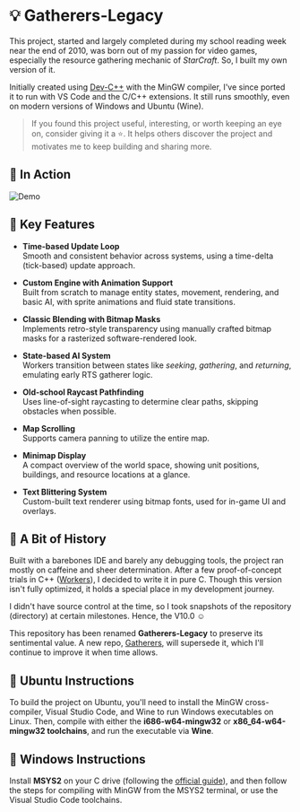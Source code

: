 # 💡 **Gatherers-Legacy**

This project, started and largely completed during my school reading week near the end of 2010, was born out of my passion for video games, especially the resource gathering mechanic of *StarCraft*. So, I built my own version of it.

Initially created using [Dev-C++](https://www.bloodshed.net/) with the MinGW compiler, I've since ported it to run with VS Code and the C/C++ extensions. It still runs smoothly, even on modern versions of Windows and Ubuntu (Wine).

> If you found this project useful, interesting, or worth keeping an eye on, consider giving it a ⭐️.
> It helps others discover the project and motivates me to keep building and sharing more.

## 🔹 **In Action**

![Demo](Gatherers.gif)

## 🔹 **Key Features**

- **Time-based Update Loop**  
  Smooth and consistent behavior across systems, using a time-delta (tick-based) update approach.

- **Custom Engine with Animation Support**  
  Built from scratch to manage entity states, movement, rendering, and basic AI, with sprite animations and fluid state transitions.

- **Classic Blending with Bitmap Masks**  
  Implements retro-style transparency using manually crafted bitmap masks for a rasterized software-rendered look.

- **State-based AI System**  
  Workers transition between states like *seeking*, *gathering*, and *returning*, emulating early RTS gatherer logic.

- **Old-school Raycast Pathfinding**  
  Uses line-of-sight raycasting to determine clear paths, skipping obstacles when possible.

- **Map Scrolling**  
  Supports camera panning to utilize the entire map.

- **Minimap Display**  
  A compact overview of the world space, showing unit positions, buildings, and resource locations at a glance.

- **Text Blittering System**  
  Custom-built text renderer using bitmap fonts, used for in-game UI and overlays.
  
## 🔹 **A Bit of History**

Built with a barebones IDE and barely any debugging tools, the project ran mostly on caffeine and sheer determination. After a few proof-of-concept trials in C++ ([Workers](https://github.com/Broosky/Workers)), I decided to write it in pure C. Though this version isn't fully optimized, it holds a special place in my development journey.

I didn't have source control at the time, so I took snapshots of the repository (directory) at certain milestones. Hence, the V10.0 ☺️

This repository has been renamed **Gatherers-Legacy** to preserve its sentimental value. A new repo, [Gatherers](https://github.com/Broosky/Gatherers), will supersede it, which I'll continue to improve it when time allows.

## 🔹 **Ubuntu Instructions**

To build the project on Ubuntu, you'll need to install the MinGW cross-compiler, Visual Studio Code, and Wine to run Windows executables on Linux. Then, compile with either the **i686-w64-mingw32** or **x86_64-w64-mingw32 toolchains**, and run the executable via **Wine**.

## 🔹 **Windows Instructions**

Install **MSYS2** on your C drive (following the [official guide](https://www.msys2.org/)), and then follow the steps for compiling with MinGW from the MSYS2 terminal, or use the Visual Studio Code toolchains.
